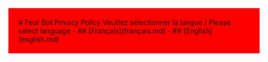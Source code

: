 <div style="background-color: #FF0000; padding: 20px;">
# Feur Bot Privacy Policy
Veuillez sélectionner la langue / Please select language
- ## [Français](français.md)
- ## [English](english.md)
</div>
